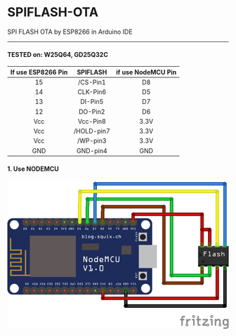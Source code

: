 # SPIFLASH-OTA
SPI FLASH OTA by ESP8266 in Arduino IDE

----
#### TESTED on: W25Q64, GD25Q32C

|If use ESP8266 Pin |SPIFLASH  |if use NodeMCU Pin |
| :-----: |:-----:| :-----:|
|15|/CS-Pin1|D8|
|14|CLK-Pin6|D5|
|13|DI-Pin5|D7|
|12|DO-Pin2|D6|
|Vcc|Vcc-Pin8|3.3V|
|Vcc|/HOLD-pin7|3.3V|
|Vcc|/WP-pin3|3.3V|
|GND|GND-pin4|GND|

#### 1. Use NODEMCU 
<img src="./images/SPIFLASH-OTA.jpg" width="800"> 
